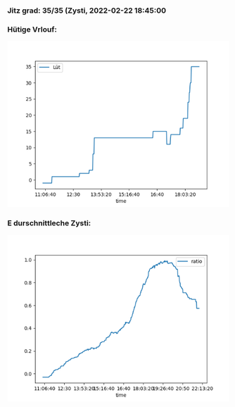### Jitz grad: 35/35 (Zysti, 2022-02-22 18:45:00

### Hütige Vrlouf:
![Graph](Today.png)

### E durschnittleche Zysti:
![Graph](Zysti.png)